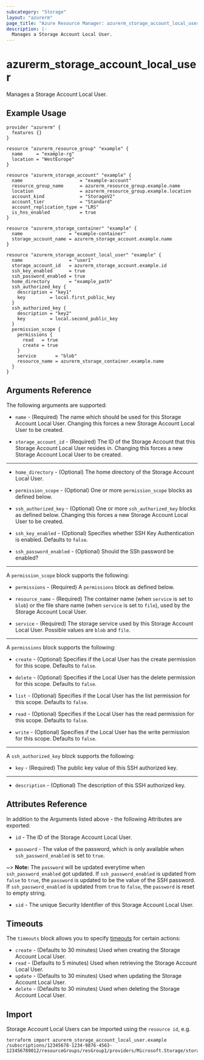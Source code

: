 ```yaml
---
subcategory: "Storage"
layout: "azurerm"
page_title: "Azure Resource Manager: azurerm_storage_account_local_user"
description: |-
  Manages a Storage Account Local User.
---
```


# azurerm_storage_account_local_user

Manages a Storage Account Local User.

## Example Usage

```hcl
provider "azurerm" {
  features {}
}

resource "azurerm_resource_group" "example" {
  name     = "example-rg"
  location = "WestEurope"
}

resource "azurerm_storage_account" "example" {
  name                     = "example-account"
  resource_group_name      = azurerm_resource_group.example.name
  location                 = azurerm_resource_group.example.location
  account_kind             = "StorageV2"
  account_tier             = "Standard"
  account_replication_type = "LRS"
  is_hns_enabled           = true
}

resource "azurerm_storage_container" "example" {
  name                 = "example-container"
  storage_account_name = azurerm_storage_account.example.name
}

resource "azurerm_storage_account_local_user" "example" {
  name                 = "user1"
  storage_account_id   = azurerm_storage_account.example.id
  ssh_key_enabled      = true
  ssh_password_enabled = true
  home_directory       = "example_path"
  ssh_authorized_key {
    description = "key1"
    key         = local.first_public_key
  }
  ssh_authorized_key {
    description = "key2"
    key         = local.second_public_key
  }
  permission_scope {
    permissions {
      read   = true
      create = true
    }
    service       = "blob"
    resource_name = azurerm_storage_container.example.name
  }
}
```

## Arguments Reference

The following arguments are supported:

* `name` - (Required) The name which should be used for this Storage Account Local User. Changing this forces a new Storage Account Local User to be created.

* `storage_account_id` - (Required) The ID of the Storage Account that this Storage Account Local User resides in. Changing this forces a new Storage Account Local User to be created.

---

* `home_directory` - (Optional) The home directory of the Storage Account Local User.

* `permission_scope` - (Optional) One or more `permission_scope` blocks as defined below.

* `ssh_authorized_key` - (Optional) One or more `ssh_authorized_key` blocks as defined below. Changing this forces a new Storage Account Local User to be created.

* `ssh_key_enabled` - (Optional) Specifies whether SSH Key Authentication is enabled. Defaults to `false`.

* `ssh_password_enabled` - (Optional) Should the SSh password be enabled?

---

A `permission_scope` block supports the following:

* `permissions` - (Required) A `permissions` block as defined below.

* `resource_name` - (Required) The container name (when `service` is set to `blob`) or the file share name (when `service` is set to `file`), used by the Storage Account Local User.

* `service` - (Required) The storage service used by this Storage Account Local User. Possible values are `blob` and `file`.

---

A `permissions` block supports the following:

* `create` - (Optional) Specifies if the Local User has the create permission for this scope. Defaults to `false`.

* `delete` - (Optional) Specifies if the Local User has the delete permission for this scope. Defaults to `false`.

* `list` - (Optional) Specifies if the Local User has the list permission for this scope. Defaults to `false`.

* `read` - (Optional) Specifies if the Local User has the read permission for this scope. Defaults to `false`.

* `write` - (Optional) Specifies if the Local User has the write permission for this scope. Defaults to `false`.

---

A `ssh_authorized_key` block supports the following:

* `key` - (Required) The public key value of this SSH authorized key.

---

* `description` - (Optional) The description of this SSH authorized key.

## Attributes Reference

In addition to the Arguments listed above - the following Attributes are exported: 

* `id` - The ID of the Storage Account Local User.

* `password` - The value of the password, which is only available when `ssh_password_enabled` is set to `true`.

~> **Note:** The `password` will be updated everytime when `ssh_password_enabled` got updated. If `ssh_password_enabled` is updated from `false` to `true`, the `password` is updated to be the value of the SSH password. If `ssh_password_enabled` is updated from `true` to `false`, the `password` is reset to empty string.

* `sid` - The unique Security Identifier of this Storage Account Local User.

## Timeouts

The `timeouts` block allows you to specify [timeouts](https://www.terraform.io/language/resources/syntax#operation-timeouts) for certain actions:

* `create` - (Defaults to 30 minutes) Used when creating the Storage Account Local User.
* `read` - (Defaults to 5 minutes) Used when retrieving the Storage Account Local User.
* `update` - (Defaults to 30 minutes) Used when updating the Storage Account Local User.
* `delete` - (Defaults to 30 minutes) Used when deleting the Storage Account Local User.

## Import

Storage Account Local Users can be imported using the `resource id`, e.g.

```shell
terraform import azurerm_storage_account_local_user.example /subscriptions/12345678-1234-9876-4563-123456789012/resourceGroups/resGroup1/providers/Microsoft.Storage/storageAccounts/storageAccount1/localUsers/user1
```
